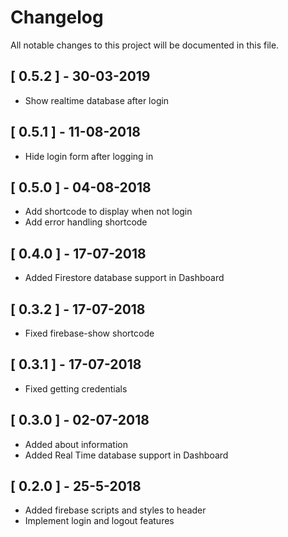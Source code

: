 # Changelog
All notable changes to this project will be documented in this file.

## [ 0.5.2 ] - 30-03-2019
* Show realtime database after login

## [ 0.5.1 ] - 11-08-2018
* Hide login form after logging in

## [ 0.5.0 ] - 04-08-2018

* Add shortcode to display when not login
* Add error handling shortcode

## [ 0.4.0 ] - 17-07-2018

* Added Firestore database support in Dashboard

## [ 0.3.2 ] - 17-07-2018

* Fixed firebase-show shortcode

## [ 0.3.1 ] - 17-07-2018

* Fixed getting credentials

## [ 0.3.0 ] - 02-07-2018

* Added about information
* Added Real Time database support in Dashboard

## [ 0.2.0 ] - 25-5-2018

* Added firebase scripts and styles to header
* Implement login and logout features
